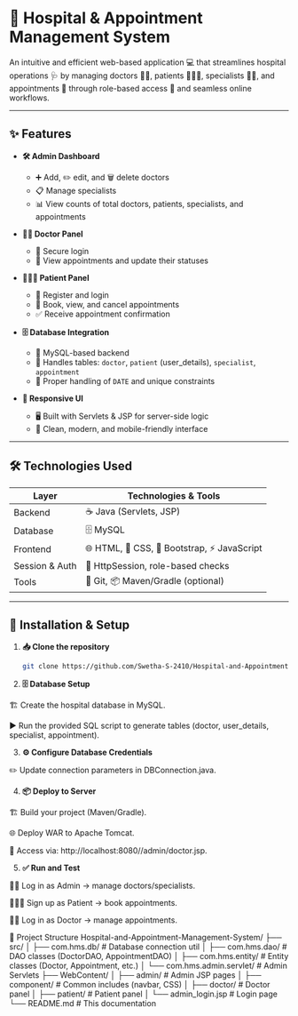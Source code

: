 # 🏥 Hospital & Appointment Management System  

An intuitive and efficient web-based application 💻 that streamlines hospital operations 🩺 by managing doctors 👨‍⚕️, patients 🧑‍🤝‍🧑, specialists 👩‍⚕️, and appointments 📅 through role-based access 🔐 and seamless online workflows.  

---

## ✨ Features

- **🛠️ Admin Dashboard**  
  - ➕ Add, ✏️ edit, and 🗑️ delete doctors  
  - 📋 Manage specialists  
  - 📊 View counts of total doctors, patients, specialists, and appointments  

- **👨‍⚕️ Doctor Panel**  
  - 🔐 Secure login  
  - 📅 View appointments and update their statuses  

- **🧑‍🤝‍🧑 Patient Panel**  
  - 📝 Register and login  
  - 📅 Book, view, and cancel appointments  
  - ✅ Receive appointment confirmation  

- **🗄️ Database Integration**  
  - 💾 MySQL-based backend  
  - 📌 Handles tables: `doctor`, `patient` (user_details), `specialist`, `appointment`  
  - 📅 Proper handling of `DATE` and unique constraints  

- **🎨 Responsive UI**  
  - 🖥️ Built with Servlets & JSP for server-side logic  
  - 📱 Clean, modern, and mobile-friendly interface  

---

## 🛠️ Technologies Used

| Layer          | Technologies & Tools           |
|----------------|--------------------------------|
| Backend        | ☕ Java (Servlets, JSP)         |
| Database       | 🗄️ MySQL                        |
| Frontend       | 🌐 HTML, 🎨 CSS, 🎯 Bootstrap, ⚡ JavaScript |
| Session & Auth | 🔐 HttpSession, role-based checks |
| Tools          | 🐙 Git, 📦 Maven/Gradle (optional)   |

---

## 🚀 Installation & Setup

1. **📥 Clone the repository**  
   ```bash
   git clone https://github.com/Swetha-S-2410/Hospital-and-Appointment-Management-System.git

2. **🗄️ Database Setup**

🏗️ Create the hospital database in MySQL.

▶️ Run the provided SQL script to generate tables (doctor, user_details, specialist, appointment).

3. **⚙️ Configure Database Credentials**

✏️ Update connection parameters in DBConnection.java.

4. **📦 Deploy to Server**

🏗️ Build your project (Maven/Gradle).

🌐 Deploy WAR to Apache Tomcat.

🔗 Access via: http://localhost:8080/<context>/admin/doctor.jsp.

5. **✅ Run and Test**

👨‍💼 Log in as Admin → manage doctors/specialists.

🧑‍🤝‍🧑 Sign up as Patient → book appointments.

👨‍⚕️ Log in as Doctor → manage appointments.

📂 Project Structure
Hospital-and-Appointment-Management-System/
├── src/
│   ├── com.hms.db/          # Database connection util
│   ├── com.hms.dao/         # DAO classes (DoctorDAO, AppointmentDAO)
│   ├── com.hms.entity/      # Entity classes (Doctor, Appointment, etc.)
│   └── com.hms.admin.servlet/  # Admin Servlets
├── WebContent/
│   ├── admin/                # Admin JSP pages
│   ├── component/            # Common includes (navbar, CSS)
│   ├── doctor/               # Doctor panel
│   ├── patient/              # Patient panel
│   └── admin_login.jsp       # Login page
└── README.md                 # This documentation

